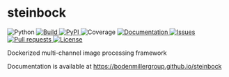 # steinbock

<img alt="Python" src="https://img.shields.io/pypi/pyversions/steinbock">
<a href="https://github.com/BodenmillerGroup/steinbock/pkgs/container/steinbock" alt="Build">
    <img alt="Build" src="https://img.shields.io/github/workflow/status/BodenmillerGroup/steinbock/build?label=build">
</a>
<a href="https://pypi.org/project/steinbock" alt="PyPI">
    <img alt="PyPI" src="https://img.shields.io/pypi/v/steinbock">
</a>
<img alt="Coverage" src="https://img.shields.io/codecov/c/github/BodenmillerGroup/steinbock">
<a href="https://bodenmillergroup.github.io/steinbock" alt="Documentation">
    <img alt="Documentation" src="https://img.shields.io/github/workflow/status/BodenmillerGroup/steinbock/docs?label=docs">
</a>
<a href="https://github.com/BodenmillerGroup/steinbock/issues" alt="Issues">
    <img alt="Issues" src="https://img.shields.io/github/issues/BodenmillerGroup/steinbock">
</a>
<a href="https://github.com/BodenmillerGroup/steinbock/pulls" alt="Pull requests">
    <img alt="Pull requests" src="https://img.shields.io/github/issues-pr/BodenmillerGroup/steinbock">
</a>
<a href="https://github.com/BodenmillerGroup/steinbock/blob/main/LICENSE" alt="License">
    <img alt="License" src="https://img.shields.io/github/license/BodenmillerGroup/steinbock">
</a>

Dockerized multi-channel image processing framework

Documentation is available at https://bodenmillergroup.github.io/steinbock
